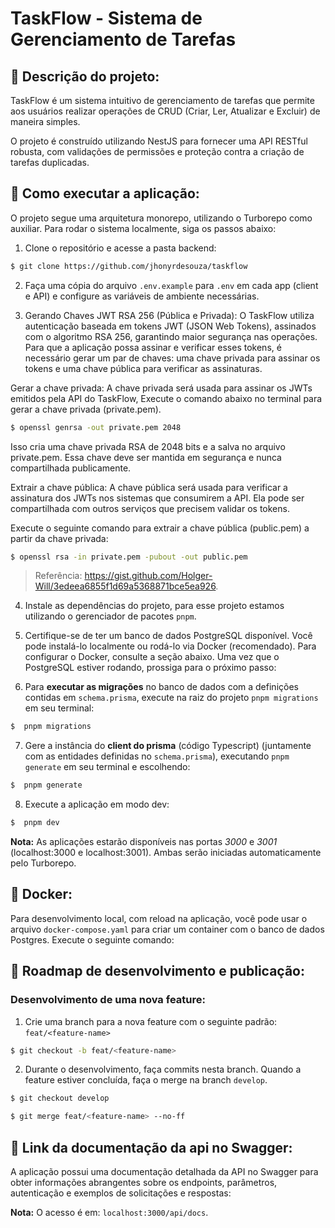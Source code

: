 # TaskFlow - Sistema de Gerenciamento de Tarefas

## 🎯 **Descrição do projeto:**

TaskFlow é um sistema intuitivo de gerenciamento de tarefas que permite aos usuários realizar operações de CRUD (Criar, Ler, Atualizar e Excluir) de maneira simples.

O projeto é construído utilizando NestJS para fornecer uma API RESTful robusta, com validações de permissões e proteção contra a criação de tarefas duplicadas.

## 🐛 **Como executar a aplicação:**

O projeto segue uma arquitetura monorepo, utilizando o Turborepo como auxiliar. Para rodar o sistema localmente, siga os passos abaixo:

1. Clone o repositório e acesse a pasta backend:

```bash
$ git clone https://github.com/jhonyrdesouza/taskflow
```

2. Faça uma cópia do arquivo `.env.example` para `.env` em cada app (client e API) e configure as variáveis de ambiente necessárias.

3. Gerando Chaves JWT RSA 256 (Pública e Privada): O TaskFlow utiliza autenticação baseada em tokens JWT (JSON Web Tokens), assinados com o algoritmo RSA 256, garantindo maior segurança nas operações. Para que a aplicação possa assinar e verificar esses tokens, é necessário gerar um par de chaves: uma chave privada para assinar os tokens e uma chave pública para verificar as assinaturas.

Gerar a chave privada: A chave privada será usada para assinar os JWTs emitidos pela API do TaskFlow, Execute o comando abaixo no terminal para gerar a chave privada (private.pem).

```bash
$ openssl genrsa -out private.pem 2048
```

Isso cria uma chave privada RSA de 2048 bits e a salva no arquivo private.pem. Essa chave deve ser mantida em segurança e nunca compartilhada publicamente.

Extrair a chave pública: A chave pública será usada para verificar a assinatura dos JWTs nos sistemas que consumirem a API. Ela pode ser compartilhada com outros serviços que precisem validar os tokens.

Execute o seguinte comando para extrair a chave pública (public.pem) a partir da chave privada:

```bash
$ openssl rsa -in private.pem -pubout -out public.pem
```

> Referência: https://gist.github.com/Holger-Will/3edeea6855f1d69a5368871bce5ea926.

4. Instale as dependências do projeto, para esse projeto estamos utilizando o gerenciador de pacotes `pnpm`.

5. Certifique-se de ter um banco de dados PostgreSQL disponível. Você pode instalá-lo localmente ou rodá-lo via Docker (recomendado). Para configurar o Docker, consulte a seção abaixo. Uma vez que o PostgreSQL estiver rodando, prossiga para o próximo passo:

6. Para **executar as migrações** no banco de dados com a definições contidas em `schema.prisma`,
   execute na raiz do projeto `pnpm migrations` em seu terminal:

```bash
$  pnpm migrations
```

7. Gere a instância do **client do prisma** (código Typescript) (juntamente com as entidades definidas no `schema.prisma`), executando `pnpm generate` em seu terminal e escolhendo:

```bash
$  pnpm generate
```

8. Execute a aplicação em modo dev:

```bash
$  pnpm dev
```

**Nota:** As aplicações estarão disponíveis nas portas _3000_ e _3001_ (localhost:3000 e localhost:3001). Ambas serão iniciadas automaticamente pelo Turborepo.

## 🐳 **Docker:**

Para desenvolvimento local, com reload na aplicação, você pode usar o arquivo `docker-compose.yaml` para criar um container com o banco de dados Postgres. Execute o seguinte comando:

## 🚀 **Roadmap de desenvolvimento e publicação:**

### Desenvolvimento de uma nova feature:

1. Crie uma branch para a nova feature com o seguinte padrão: `feat/<feature-name>`

```bash
$ git checkout -b feat/<feature-name>
```

2. Durante o desenvolvimento, faça commits nesta branch. Quando a feature estiver concluída, faça o merge na branch `develop`.

```bash
$ git checkout develop
```

```bash
$ git merge feat/<feature-name> --no-ff
```

## 🔗 **Link da documentação da api no Swagger:**

A aplicação possui uma documentação detalhada da API no Swagger para obter informações abrangentes sobre os endpoints, parâmetros, autenticação e exemplos de solicitações e respostas:

**Nota:** O acesso é em: `localhost:3000/api/docs`.
